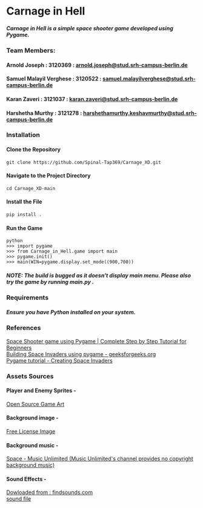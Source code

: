 # Carnage in Hell
##### Carnage in Hell is a simple space shooter game developed using Pygame.

### Team Members: 
#### Arnold Joseph : 3120369 : arnold.joseph@stud.srh-campus-berlin.de
#### Samuel Malayil Verghese : 3120522 : samuel.malayilverghese@stud.srh-campus-berlin.de
#### Karan Zaveri : 3121037 : karan.zaveri@stud.srh-campus-berlin.de
#### Harshetha Murthy : 3121278 : harshethamurthy.keshavmurthy@stud.srh-campus-berlin.de

### Installation
#### Clone the Repository
```git clone https://github.com/Spinal-Tap369/Carnage_XD.git```
#### Navigate to the Project Directory
```cd Carnage_XD-main```
#### Install the File
```pip install .```
#### Run the Game
```
python
>>> import pygame
>>> from Carnage_in_Hell.game import main
>>> pygame.init()
>>> main(WIN=pygame.display.set_mode((900,700))
```
##### ***NOTE: The build is bugged as it doesn't display main menu. Please also try the game by running main.py .***  
### Requirements
##### Ensure you have Python installed on your system.

### References 


[Space Shooter game using Pygame | Complete Step by Step Tutorial for Beginners](https://youtu.be/-FoziIlV7N0?si=hiQnxZTcOBfkHJMx)<br>
[Building Space Invaders using pygame - geeksforgeeks.org](https://www.geeksforgeeks.org/building-space-invaders-using-pygame-python/)<br>
[Pygame tutorial - Creating Space Invaders](https://youtu.be/Q-__8Xw9KTM?si=dgw5tMBnSG7vGFjq)<br>


### Assets Sources 

#### Player and Enemy Sprites - 
[Open Source Game Art](https://opengameart.org)

#### Background image - 
[Free License Image](https://www.freepik.com/free-photo/fire-cloud-space-background_893249.htm#fromView=search&page=1&position=44&uuid=e38d006c-ec24-4b4d-94e2-09dcc098301a)

#### Background music - 
[Space - Music Unlimited (Music Unlimited's channel provides no copyright background music)](https://pixabay.com/music/search/space/)

#### Sound Effects -
[Dowloaded from : findsounds.com](https://www.findsounds.com/ISAPI/search.dll?keywords=laser)<br>
[sound file](http://d-gun.com/files/sounds/LASRLIT3.WAV)
